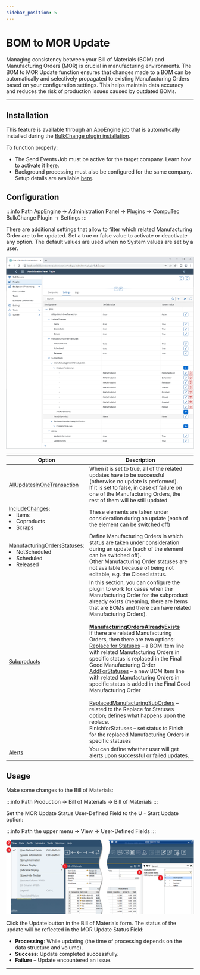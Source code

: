 ```yaml
---
sidebar_position: 5
---
```


# BOM to MOR Update

Managing consistency between your Bill of Materials (BOM) and Manufacturing Orders (MOR) is crucial in manufacturing environments. The BOM to MOR Update function ensures that changes made to a BOM can be automatically and selectively propagated to existing Manufacturing Orders based on your configuration settings. This helps maintain data accuracy and reduces the risk of production issues caused by outdated BOMs.

---

## Installation

This feature is available through an AppEngine job that is automatically installed during the [BulkChange plugin installation](../bulk-changes-on-bills-of-materials/installation-and-configuration.md).

To function properly:

- The Send Events Job must be active for the target company. Learn how to activate it [here](../../administrators-guide/configuration-and-administration/overview.md).
- Background processing must also be configured for the same company. Setup details are available [here](../../administrators-guide/configuration-and-administration/overview.md#activation).

## Configuration

:::info Path
AppEngine → Administration Panel → Plugins → CompuTec BulkChange Plugin → Settings
:::

There are additional settings that allow to filter which related Manufacturing Order are to be updated. Set a true or false value to activate or deactivate any option. The default values are used when no System values are set by a user.

![Bulk Changes on Bills of Materials](./media/bulk-changes-of-bom/bom-to-mor-settings.png)

| Option | Description |
|--- | --- |
| <u>AllUpdatesInOneTransaction</u> |When it is set to true, all of the related updates have to be successful (otherwise no update is performed). <br/>If it is set to false, in case of failure on one of the Manufacturing Orders, the rest of them will be still updated.|
| <u>IncludeChanges</u>: <li>Items</li> <li>Coproducts</li> <li>Scraps</li> | These elements are taken under consideration during an update (each of the element can be switched off) |
| <u>ManufacturingOrdersStatuses</u>: <li>NotScheduled</li> <li>Scheduled</li> <li>Released</li> | Define Manufacturing Orders in which status are taken under consideration during an update (each of the element can be switched off). <br/>Other Manufacturing Order statuses are not available because of being not editable, e.g. the Closed status. |
| <u>Subproducts</u> | In this section, you can configure the plugin to work for cases when the Manufacturing Order for the subproduct already exists (meaning, there are Items that are BOMs and there can have related Manufacturing Orders). <br/><br/><u>**ManufacturingOrdersAlreadyExists**</u> <br/>If there are related Manufacturing Orders, then there are two options: <br/><u>Replace for Statuses</u> – a BOM Item line with related Manufacturing Orders in specific status is replaced in the Final Good Manufacturing Order <br/><u>AddForStatuses</u> – a new BOM Item line with related Manufacturing Orders in specific status is added in the Final Good Manufacturing Order <br/><br/><u>ReplacedManufacturingSubOrders</u> – related to the Replace for Statuses option; defines what happens upon the replace. <br/>FinishforStatuses – set status to Finish for the replaced Manufacturing Orders in specific statuses |
| <u>Alerts</u> | You can define whether user will get alerts upon successful or failed updates. |

## Usage

Make some changes to the Bill of Materials:

:::info Path
Production → Bill of Materials → Bill of Materials
:::

Set the MOR Update Status User-Defined Field to the U - Start Update option:

:::info Path
the upper menu → View → User-Defined Fields
:::

![Bulk Changes on Bills of Materials](./media/bulk-changes-of-bom/bom-to-mor-udf.png)

Click the Update button in the Bill of Materials form. The status of the update will be reflected in the MOR Update Status Field:

- **Processing**: While updating (the time of processing depends on the data structure and volume).
- **Success**: Update completed successfully.
- **Failure** – Update encountered an issue.

---
